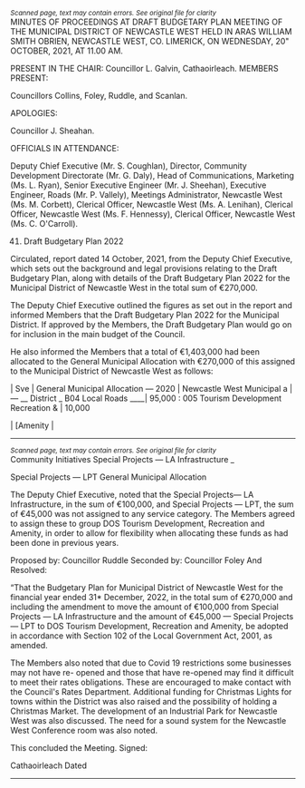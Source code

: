 *<small>Scanned page, text may contain errors. See original file for clarity</small>*  
MINUTES OF PROCEEDINGS AT DRAFT BUDGETARY PLAN
MEETING OF THE MUNICIPAL DISTRICT OF NEWCASTLE
WEST HELD IN ARAS WILLIAM SMITH OBRIEN,
NEWCASTLE WEST, CO. LIMERICK, ON WEDNESDAY, 20"
OCTOBER, 2021, AT 11.00 AM.

PRESENT IN THE CHAIR: Councillor L. Galvin, Cathaoirleach.
MEMBERS PRESENT:

Councillors Collins, Foley, Ruddle, and Scanlan.

APOLOGIES:

Councillor J. Sheahan.

OFFICIALS IN ATTENDANCE:

Deputy Chief Executive (Mr. S. Coughlan), Director, Community Development Directorate
(Mr. G. Daly), Head of Communications, Marketing (Ms. L. Ryan), Senior Executive Engineer
(Mr. J. Sheehan), Executive Engineer, Roads (Mr. P. Vallely), Meetings Administrator,
Newcastle West (Ms. M. Corbett), Clerical Officer, Newcastle West (Ms. A. Lenihan), Clerical
Officer, Newcastle West (Ms. F. Hennessy), Clerical Officer, Newcastle West (Ms. C. O'Carroll).

41. Draft Budgetary Plan 2022

Circulated, report dated 14 October, 2021, from the Deputy Chief Executive, which sets out
the background and legal provisions relating to the Draft Budgetary Plan, along with details
of the Draft Budgetary Plan 2022 for the Municipal District of Newcastle West in the total sum
of €270,000.

The Deputy Chief Executive outlined the figures as set out in the report and informed
Members that the Draft Budgetary Plan 2022 for the Municipal District. If approved by the
Members, the Draft Budgetary Plan would go on for inclusion in the main budget of the
Council.

He also informed the Members that a total of €1,403,000 had been allocated to the General
Municipal Allocation with €270,000 of this assigned to the Municipal District of Newcastle
West as follows:

| Sve | General Municipal Allocation — 2020 | Newcastle West Municipal
a | — __ District _
B04 Local Roads ____| 95,000 :
005 Tourism Development Recreation & | 10,000

| [Amenity |

---
*<small>Scanned page, text may contain errors. See original file for clarity</small>*  
Community Initiatives
Special Projects — LA Infrastructure _

Special Projects — LPT
General Municipal Allocation

The Deputy Chief Executive, noted that the Special Projects— LA Infrastructure, in the sum of
€100,000, and Special Projects — LPT, the sum of €45,000 was not assigned to any service
category. The Members agreed to assign these to group DOS Tourism Development,
Recreation and Amenity, in order to allow for flexibility when allocating these funds as had
been done in previous years.

Proposed by: Councillor Ruddle
Seconded by: Councillor Foley
And Resolved:

“That the Budgetary Plan for Municipal District of Newcastle West for the financial year ended
31* December, 2022, in the total sum of €270,000 and including the amendment to move the
amount of €100,000 from Special Projects — LA Infrastructure and the amount of €45,000 —
Special Projects — LPT to DOS Tourism Development, Recreation and Amenity, be adopted in
accordance with Section 102 of the Local Government Act, 2001, as amended.

The Members also noted that due to Covid 19 restrictions some businesses may not have re-
opened and those that have re-opened may find it difficult to meet their rates obligations.
These are encouraged to make contact with the Council's Rates Department. Additional
funding for Christmas Lights for towns within the District was also raised and the possibility
of holding a Christmas Market. The development of an Industrial Park for Newcastle West
was also discussed. The need for a sound system for the Newcastle West Conference room
was also noted.

This concluded the Meeting.
Signed:

Cathaoirleach
Dated

---
